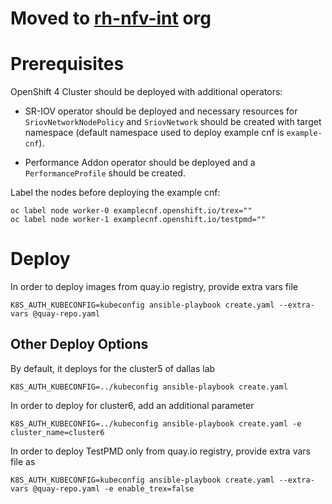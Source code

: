 **Moved to [rh-nfv-int](https://github.com/rh-nfv-int/nfv-example-cnf-deploy) org**
===================================================================================

Prerequisites
=============
OpenShift 4 Cluster should be deployed with  additional operators:
 * SR-IOV operator should be deployed and necessary resources for
   `SriovNetworkNodePolicy` and `SriovNetwork` should be created with
   target namespace (default namespace used to deploy example cnf
   is `example-cnf`).

 * Performance Addon operator should be deployed and a `PerformanceProfile`
   should be created.

Label the nodes before deploying the example cnf:
```
oc label node worker-0 examplecnf.openshift.io/trex=""
oc label node worker-1 examplecnf.openshift.io/testpmd=""
```


Deploy
======

In order to deploy images from quay.io registry, provide extra vars file
```
K8S_AUTH_KUBECONFIG=kubeconfig ansible-playbook create.yaml --extra-vars @quay-repo.yaml
```

Other Deploy Options
--------------------

By default, it deploys for the cluster5 of dallas lab
```
K8S_AUTH_KUBECONFIG=../kubeconfig ansible-playbook create.yaml
```

In order to deploy for cluster6, add an additional parameter
```
K8S_AUTH_KUBECONFIG=../kubeconfig ansible-playbook create.yaml -e cluster_name=cluster6
```

In order to deploy TestPMD only from quay.io registry, provide extra vars file as
```
K8S_AUTH_KUBECONFIG=kubeconfig ansible-playbook create.yaml --extra-vars @quay-repo.yaml -e enable_trex=false
```
